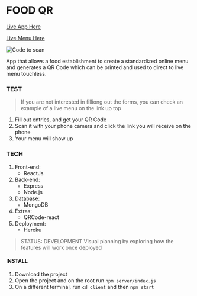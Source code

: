 # FOOD QR

[Live App Here](https://food-qr.herokuapp.com/)

[Live Menu Here](https://food-qr.herokuapp.com/restaurants/62c237a57755faca5964cf0a)

![Code to scan](code.png)

App that allows a food establishment to create a standardized online menu and generates a QR Code which can be printed and used to direct to live menu touchless.

### TEST

> If you are not interested in filliong out the forms, you can check an example of a live menu on the link up top

1. Fill out entries, and get your QR Code
2. Scan it with your phone camera and click the link you will receive on the phone
3. Your menu will show up

### TECH

1. Front-end:
   - ReactJs
2. Back-end:
   - Express
   - Node.js
3. Database:
   - MongoDB
4. Extras:
   - QRCode-react
5. Deployment:
   - Heroku

> STATUS: DEVELOPMENT
> Visual planning by exploring how the features will work once deployed

#### INSTALL

1. Download the project
2. Open the project and on the root run `npm server/index.js`
3. On a different terminal, run `cd client` and then `npm start`
